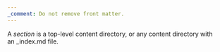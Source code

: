 ```yaml
---
_comment: Do not remove front matter.
---
```


A _section_ is a top-level content directory, or any content directory with an&nbsp;_index.md&nbsp;file.
